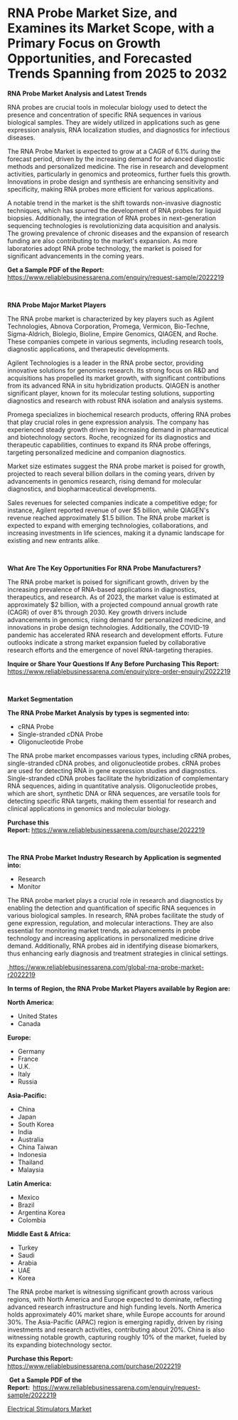 <p><h1>RNA Probe Market Size, and Examines its Market Scope, with a Primary Focus on Growth Opportunities, and Forecasted Trends Spanning from 2025 to 2032</h1></p><p><strong>RNA Probe Market Analysis and Latest Trends</strong></p>
<p><p>RNA probes are crucial tools in molecular biology used to detect the presence and concentration of specific RNA sequences in various biological samples. They are widely utilized in applications such as gene expression analysis, RNA localization studies, and diagnostics for infectious diseases.</p><p>The RNA Probe Market is expected to grow at a CAGR of 6.1% during the forecast period, driven by the increasing demand for advanced diagnostic methods and personalized medicine. The rise in research and development activities, particularly in genomics and proteomics, further fuels this growth. Innovations in probe design and synthesis are enhancing sensitivity and specificity, making RNA probes more efficient for various applications.</p><p>A notable trend in the market is the shift towards non-invasive diagnostic techniques, which has spurred the development of RNA probes for liquid biopsies. Additionally, the integration of RNA probes in next-generation sequencing technologies is revolutionizing data acquisition and analysis. The growing prevalence of chronic diseases and the expansion of research funding are also contributing to the market's expansion. As more laboratories adopt RNA probe technology, the market is poised for significant advancements in the coming years.</p></p>
<p><strong>Get a Sample PDF of the Report:&nbsp;</strong> <a href="https://www.reliablebusinessarena.com/enquiry/request-sample/2022219?utm_campaign=3022&utm_medium=2&utm_source=Github&utm_content=ia&utm_term=04032025&utm_id=rna-probe">https://www.reliablebusinessarena.com/enquiry/request-sample/2022219</a></p>
<p>&nbsp;</p>
<p><strong>RNA Probe Major Market Players</strong></p>
<p><p>The RNA probe market is characterized by key players such as Agilent Technologies, Abnova Corporation, Promega, Vermicon, Bio-Techne, Sigma-Aldrich, Biolegio, Bioline, Empire Genomics, QIAGEN, and Roche. These companies compete in various segments, including research tools, diagnostic applications, and therapeutic developments. </p><p>Agilent Technologies is a leader in the RNA probe sector, providing innovative solutions for genomics research. Its strong focus on R&D and acquisitions has propelled its market growth, with significant contributions from its advanced RNA in situ hybridization products. QIAGEN is another significant player, known for its molecular testing solutions, supporting diagnostics and research with robust RNA isolation and analysis systems.</p><p>Promega specializes in biochemical research products, offering RNA probes that play crucial roles in gene expression analysis. The company has experienced steady growth driven by increasing demand in pharmaceutical and biotechnology sectors. Roche, recognized for its diagnostics and therapeutic capabilities, continues to expand its RNA probe offerings, targeting personalized medicine and companion diagnostics.</p><p>Market size estimates suggest the RNA probe market is poised for growth, projected to reach several billion dollars in the coming years, driven by advancements in genomics research, rising demand for molecular diagnostics, and biopharmaceutical developments.</p><p>Sales revenues for selected companies indicate a competitive edge; for instance, Agilent reported revenue of over $5 billion, while QIAGEN's revenue reached approximately $1.5 billion. The RNA probe market is expected to expand with emerging technologies, collaborations, and increasing investments in life sciences, making it a dynamic landscape for existing and new entrants alike.</p></p>
<p>&nbsp;</p>
<p><strong>What Are The Key Opportunities For RNA Probe Manufacturers?</strong></p>
<p><p>The RNA probe market is poised for significant growth, driven by the increasing prevalence of RNA-based applications in diagnostics, therapeutics, and research. As of 2023, the market value is estimated at approximately $2 billion, with a projected compound annual growth rate (CAGR) of over 8% through 2030. Key growth drivers include advancements in genomics, rising demand for personalized medicine, and innovations in probe design technologies. Additionally, the COVID-19 pandemic has accelerated RNA research and development efforts. Future outlooks indicate a strong market expansion fueled by collaborative research efforts and the emergence of novel RNA-targeting therapies.</p></p>
<p><strong>Inquire or Share Your Questions If Any Before Purchasing This Report:</strong> <a href="https://www.reliablebusinessarena.com/enquiry/pre-order-enquiry/2022219?utm_campaign=3022&utm_medium=2&utm_source=Github&utm_content=ia&utm_term=04032025&utm_id=rna-probe">https://www.reliablebusinessarena.com/enquiry/pre-order-enquiry/2022219</a></p>
<p>&nbsp;</p>
<p><strong>Market Segmentation</strong></p>
<p><strong>The RNA Probe Market Analysis by types is segmented into:</strong></p>
<p><ul><li>cRNA Probe</li><li>Single-stranded cDNA Probe</li><li>Oligonucleotide Probe</li></ul></p>
<p><p>The RNA probe market encompasses various types, including cRNA probes, single-stranded cDNA probes, and oligonucleotide probes. cRNA probes are used for detecting RNA in gene expression studies and diagnostics. Single-stranded cDNA probes facilitate the hybridization of complementary RNA sequences, aiding in quantitative analysis. Oligonucleotide probes, which are short, synthetic DNA or RNA sequences, are versatile tools for detecting specific RNA targets, making them essential for research and clinical applications in genomics and molecular biology.</p></p>
<p><strong>Purchase this Report:&nbsp;</strong><a href="https://www.reliablebusinessarena.com/purchase/2022219?utm_campaign=3022&utm_medium=2&utm_source=Github&utm_content=ia&utm_term=04032025&utm_id=rna-probe">https://www.reliablebusinessarena.com/purchase/2022219</a></p>
<p>&nbsp;</p>
<p><strong>The RNA Probe Market Industry Research by Application is segmented into:</strong></p>
<p><ul><li>Research</li><li>Monitor</li></ul></p>
<p><p>The RNA probe market plays a crucial role in research and diagnostics by enabling the detection and quantification of specific RNA sequences in various biological samples. In research, RNA probes facilitate the study of gene expression, regulation, and molecular interactions. They are also essential for monitoring market trends, as advancements in probe technology and increasing applications in personalized medicine drive demand. Additionally, RNA probes aid in identifying disease biomarkers, thus enhancing early diagnosis and treatment strategies in clinical settings.</p></p>
<p><a href="https://www.reliablebusinessarena.com/global-rna-probe-market-r2022219?utm_campaign=3022&utm_medium=2&utm_source=Github&utm_content=ia&utm_term=04032025&utm_id=rna-probe">&nbsp;https://www.reliablebusinessarena.com/global-rna-probe-market-r2022219</a></p>
<p><strong>In terms of Region, the RNA Probe Market Players available by Region are:</strong></p>
<p>
    <p> <strong> North America: </strong>
        <ul>
            <li>United States</li>
            <li>Canada</li>
        </ul>
        </p> 
    <p> <strong> Europe: </strong>
        <ul>
            <li>Germany</li>
            <li>France</li>
            <li>U.K.</li>
            <li>Italy</li>
            <li>Russia</li>
        </ul>
        </p> 
    <p> <strong> Asia-Pacific: </strong>
        <ul>
            <li>China</li>
            <li>Japan</li>
            <li>South Korea</li>
            <li>India</li>
            <li>Australia</li>
            <li>China Taiwan</li>
            <li>Indonesia</li>
            <li>Thailand</li>
            <li>Malaysia</li>
        </ul>
        </p> 
    <p> <strong> Latin America: </strong>
        <ul>
            <li>Mexico</li>
            <li>Brazil</li>
            <li>Argentina Korea</li>
            <li>Colombia</li>
        </ul>
        </p> 
    <p> <strong> Middle East & Africa: </strong>
        <ul>
            <li>Turkey</li>
            <li>Saudi</li>
            <li>Arabia</li>
            <li>UAE</li>
            <li>Korea</li>
        </ul>
    </p>
    </p>
<p><p>The RNA probe market is witnessing significant growth across various regions, with North America and Europe expected to dominate, reflecting advanced research infrastructure and high funding levels. North America holds approximately 40% market share, while Europe accounts for around 30%. The Asia-Pacific (APAC) region is emerging rapidly, driven by rising investments and research activities, contributing about 20%. China is also witnessing notable growth, capturing roughly 10% of the market, fueled by its expanding biotechnology sector.</p></p>
<p><strong>Purchase this Report: </strong><a href="https://www.reliablebusinessarena.com/purchase/2022219?utm_campaign=3022&utm_medium=2&utm_source=Github&utm_content=ia&utm_term=04032025&utm_id=rna-probe">https://www.reliablebusinessarena.com/purchase/2022219</a></p>
<p>&nbsp;<strong>Get a Sample PDF of the Report:&nbsp;&nbsp;</strong><a href="https://www.reliablebusinessarena.com/enquiry/request-sample/2022219?utm_campaign=3022&utm_medium=2&utm_source=Github&utm_content=ia&utm_term=04032025&utm_id=rna-probe">https://www.reliablebusinessarena.com/enquiry/request-sample/2022219</a></p>
<p><strong></strong></p>
<p><p><a href="https://github.com/paljuhubeyde/Market-Research-Report-List-1/blob/main/electrical-stimulators-market.md?utm_campaign=3022&utm_medium=2&utm_source=Github&utm_content=ia&utm_term=04032025&utm_id=rna-probe">Electrical Stimulators Market</a></p></p>